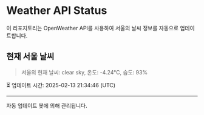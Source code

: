 
# Weather API Status

이 리포지토리는 OpenWeather API를 사용하여 서울의 날씨 정보를 자동으로 업데이트합니다.

## 현재 서울 날씨
> 서울의 현재 날씨: clear sky, 온도: -4.24°C, 습도: 93%

⏳ 업데이트 시간: 2025-02-13 21:34:46 (UTC)

---
자동 업데이트 봇에 의해 관리됩니다.
